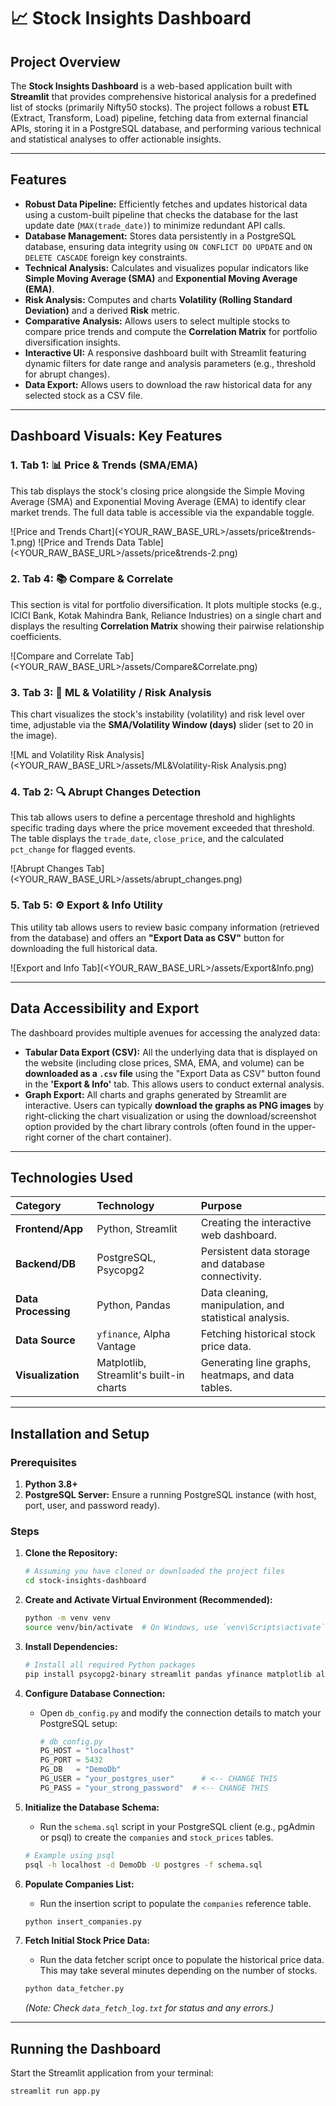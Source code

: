 # 📈 Stock Insights Dashboard

## Project Overview

The **Stock Insights Dashboard** is a web-based application built with **Streamlit** that provides comprehensive historical analysis for a predefined list of stocks (primarily Nifty50 stocks). The project follows a robust **ETL** (Extract, Transform, Load) pipeline, fetching data from external financial APIs, storing it in a PostgreSQL database, and performing various technical and statistical analyses to offer actionable insights.

---

## Features

* **Robust Data Pipeline:** Efficiently fetches and updates historical data using a custom-built pipeline that checks the database for the last update date (`MAX(trade_date)`) to minimize redundant API calls.
* **Database Management:** Stores data persistently in a PostgreSQL database, ensuring data integrity using `ON CONFLICT DO UPDATE` and `ON DELETE CASCADE` foreign key constraints.
* **Technical Analysis:** Calculates and visualizes popular indicators like **Simple Moving Average (SMA)** and **Exponential Moving Average (EMA)**.
* **Risk Analysis:** Computes and charts **Volatility (Rolling Standard Deviation)** and a derived **Risk** metric.
* **Comparative Analysis:** Allows users to select multiple stocks to compare price trends and compute the **Correlation Matrix** for portfolio diversification insights.
* **Interactive UI:** A responsive dashboard built with Streamlit featuring dynamic filters for date range and analysis parameters (e.g., threshold for abrupt changes).
* **Data Export:** Allows users to download the raw historical data for any selected stock as a CSV file.

---

## Dashboard Visuals: Key Features

### 1. Tab 1: 📊 Price & Trends (SMA/EMA)

This tab displays the stock's closing price alongside the Simple Moving Average (SMA) and Exponential Moving Average (EMA) to identify clear market trends. The full data table is accessible via the expandable toggle.

![Price and Trends Chart](<YOUR_RAW_BASE_URL>/assets/price&trends-1.png)
![Price and Trends Data Table](<YOUR_RAW_BASE_URL>/assets/price&trends-2.png)

### 2. Tab 4: 📚 Compare & Correlate

This section is vital for portfolio diversification. It plots multiple stocks (e.g., ICICI Bank, Kotak Mahindra Bank, Reliance Industries) on a single chart and displays the resulting **Correlation Matrix** showing their pairwise relationship coefficients.

![Compare and Correlate Tab](<YOUR_RAW_BASE_URL>/assets/Compare&Correlate.png)

### 3. Tab 3: 🤖 ML & Volatility / Risk Analysis

This chart visualizes the stock's instability (volatility) and risk level over time, adjustable via the **SMA/Volatility Window (days)** slider (set to 20 in the image).

![ML and Volatility Risk Analysis](<YOUR_RAW_BASE_URL>/assets/ML&Volatility-Risk Analysis.png)

### 4. Tab 2: 🔍 Abrupt Changes Detection

This tab allows users to define a percentage threshold and highlights specific trading days where the price movement exceeded that threshold. The table displays the `trade_date`, `close_price`, and the calculated `pct_change` for flagged events.

![Abrupt Changes Tab](<YOUR_RAW_BASE_URL>/assets/abrupt_changes.png)

### 5. Tab 5: ⚙️ Export & Info Utility

This utility tab allows users to review basic company information (retrieved from the database) and offers an **"Export Data as CSV"** button for downloading the full historical data.

![Export and Info Tab](<YOUR_RAW_BASE_URL>/assets/Export&Info.png)

---

## Data Accessibility and Export

The dashboard provides multiple avenues for accessing the analyzed data:

* **Tabular Data Export (CSV):** All the underlying data that is displayed on the website (including close prices, SMA, EMA, and volume) can be **downloaded as a `.csv` file** using the "Export Data as CSV" button found in the **'Export & Info'** tab. This allows users to conduct external analysis.
* **Graph Export:** All charts and graphs generated by Streamlit are interactive. Users can typically **download the graphs as PNG images** by right-clicking the chart visualization or using the download/screenshot option provided by the chart library controls (often found in the upper-right corner of the chart container).

---

## Technologies Used

| Category | Technology | Purpose |
| :--- | :--- | :--- |
| **Frontend/App** | Python, Streamlit | Creating the interactive web dashboard. |
| **Backend/DB** | PostgreSQL, Psycopg2 | Persistent data storage and database connectivity. |
| **Data Processing** | Python, Pandas | Data cleaning, manipulation, and statistical analysis. |
| **Data Source** | `yfinance`, Alpha Vantage | Fetching historical stock price data. |
| **Visualization** | Matplotlib, Streamlit's built-in charts | Generating line graphs, heatmaps, and data tables. |

---

## Installation and Setup

### Prerequisites

1.  **Python 3.8+**
2.  **PostgreSQL Server:** Ensure a running PostgreSQL instance (with host, port, user, and password ready).

### Steps

1.  **Clone the Repository:**
    ```bash
    # Assuming you have cloned or downloaded the project files
    cd stock-insights-dashboard
    ```

2.  **Create and Activate Virtual Environment (Recommended):**
    ```bash
    python -m venv venv
    source venv/bin/activate  # On Windows, use `venv\Scripts\activate`
    ```

3.  **Install Dependencies:**
    ```bash
    # Install all required Python packages
    pip install psycopg2-binary streamlit pandas yfinance matplotlib alpha_vantage
    ```

4.  **Configure Database Connection:**
    * Open `db_config.py` and modify the connection details to match your PostgreSQL setup:
        ```python
        # db_config.py
        PG_HOST = "localhost"
        PG_PORT = 5432
        PG_DB   = "DemoDb"
        PG_USER = "your_postgres_user"      # <-- CHANGE THIS
        PG_PASS = "your_strong_password"  # <-- CHANGE THIS
        ```

5.  **Initialize the Database Schema:**
    * Run the `schema.sql` script in your PostgreSQL client (e.g., pgAdmin or psql) to create the `companies` and `stock_prices` tables.
    ```bash
    # Example using psql
    psql -h localhost -d DemoDb -U postgres -f schema.sql
    ```

6.  **Populate Companies List:**
    * Run the insertion script to populate the `companies` reference table.
    ```bash
    python insert_companies.py
    ```

7.  **Fetch Initial Stock Price Data:**
    * Run the data fetcher script once to populate the historical price data. This may take several minutes depending on the number of stocks.
    ```bash
    python data_fetcher.py
    ```
    *(Note: Check `data_fetch_log.txt` for status and any errors.)*

---

## Running the Dashboard

Start the Streamlit application from your terminal:

```bash
streamlit run app.py
